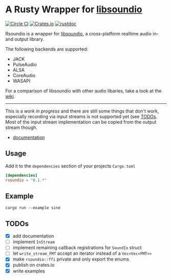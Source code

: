 # A Rusty Wrapper for [libsoundio](http://libsound.io)

[![Circle CI](https://circleci.com/gh/klingtnet/rsoundio.svg?style=svg)](https://circleci.com/gh/klingtnet/rsoundio) [![Crates.io](https://img.shields.io/crates/v/rustc-serialize.svg)](https://crates.io/crates/rsoundio) [![rustdoc](https://img.shields.io/badge/rustdoc-hosted-blue.svg)](https://docs.klingt.net/rustdoc/rsoundio)

Rsoundio is a wrapper for [libsoundio](https://github.com/andrewrk/libsoundio), a cross-platform realtime audio in- and output library.

The following backends are supported:

- JACK
- PulseAudio
- ALSA
- CoreAudio
- WASAPI

For a comparison of libsoundio with other audio libaries, take a look at the [wiki](https://github.com/andrewrk/libsoundio/wiki).

---

This is a *work in progress* and there are still some things that don't work, especially recording via input streams is not supported yet (see [TODOs](#todos).
Most of the input stream implementation can be copied from the output stream though.

- [documentation](https://docs.klingt.net/rustdoc/rsoundio/)

## Usage

Add it to the `dependencies` section of your projects `Cargo.toml`

```toml
[dependencies]
rsoundio = "0.1.*"
```

## Example

`cargo run --example sine`

## TODOs

- [x] add documentation
- [ ] implement `InStream`
- [ ] implement remaining callback registrations for `SoundIo` struct
- [ ] let `write_stream_FMT` accept an iterator instead of a `Vec<Vec<FMT>>`
- [x] make `rsoundio::ffi` private and only export the enums
- [x] publish on crates.io
- [x] write examples
